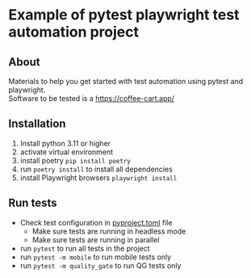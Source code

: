 # Example of pytest playwright test automation project

## About
Materials to help you get started with test automation using pytest and playwright.  
Software to be tested is a https://coffee-cart.app/

## Installation
1. Install python 3.11 or higher
2. activate virtual environment 
3. install poetry `pip install poetry`
4. run `poetry install` to install all dependencies
5. install Playwright browsers `playwright install`

## Run tests
- Check test configuration in [pyproject.toml](pyproject.toml) file 
  - Make sure tests are running in headless mode
  - Make sure tests are running in parallel
- run `pytest` to run all tests in the project
- run `pytest -m mobile` to run mobile tests only
- run `pytest -m quality_gate` to run QG tests only

